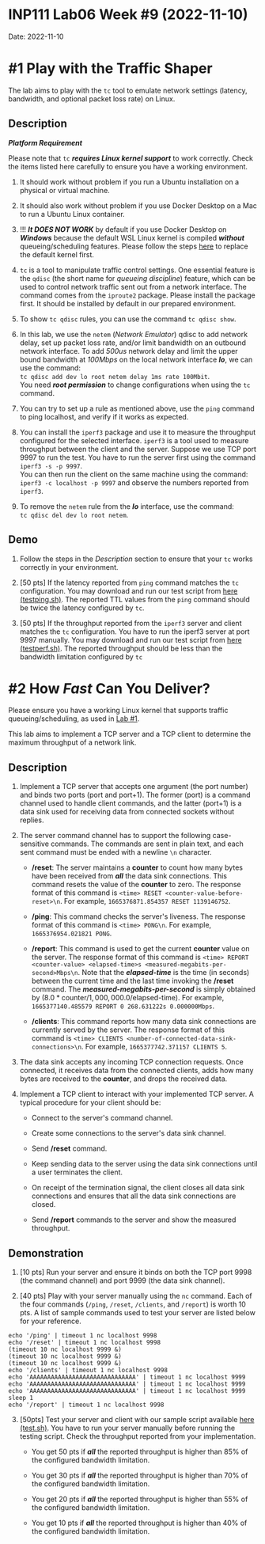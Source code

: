 # INP111 Lab06 Week #9 (2022-11-10)

Date: 2022-11-10

# #1 Play with the Traffic Shaper

The lab aims to play with the ``tc`` tool to emulate network settings (latency, bandwidth, and optional packet loss rate) on Linux.

## Description

***Platform Requirement***

Please note that ``tc`` ***requires Linux kernel support*** to work correctly. Check the items listed here carefully to ensure you have a working environment.

1. It should work without problem if you run a Ubuntu installation on a physical or virtual machine.

1. It should also work without problem if you use Docker Desktop on a Mac to run a Ubuntu Linux container.

1. !!! ***It DOES NOT WORK*** by default if you use Docker Desktop on ***Windows*** because the default WSL Linux kernel is compiled ***without*** queueing/scheduling features. Please follow the steps [here](https://md.zoolab.org/s/eHduEC62B) to replace the default kernel first.

1. ``tc`` is a tool to manipulate traffic control settings. One essential feature is the ``qdisc`` (the short name for *queueing discipline*) feature, which can be used to control network traffic sent out from a network interface. The command comes from the ``iproute2`` package. Please install the package first. It should be installed by default in our prepared environment.

1. To show ``tc qdisc`` rules, you can use the command  ``tc qdisc show``.

1. In this lab, we use the ``netem`` (*Network Emulator*) qdisc to add network delay, set up packet loss rate, and/or limit bandwidth on an outbound network interface. To add *500us* network delay and limit the upper bound bandwidth at *100Mbps* on the local network interface ***lo***, we can use the command:<br/> ``tc qdisc add dev lo root netem delay 1ms rate 100Mbit``.<br/>You need ***root permission*** to change configurations when using the ``tc`` command.

1. You can try to set up a rule as mentioned above, use the ``ping`` command to ping localhost, and verify if it works as expected.

1. You can install the ``iperf3`` package and use it to measure the throughput configured for the selected interface. ``iperf3`` is a tool used to measure throughput between the client and the server. Suppose we use TCP port 9997 to run the test. You have to run the server first using the command ``iperf3 -s -p 9997``.<br/> You can then run the client on the same machine using the command:<br/>``iperf3 -c localhost -p 9997`` and observe the numbers reported from ``iperf3``.

1. To remove the ``netem`` rule from the ***lo*** interface, use the command:<br/> ``tc qdisc del dev lo root netem``.

## Demo

1. Follow the steps in the *Description* section to ensure that your ``tc`` works correctly in your environment.

1. [50 pts] If the latency reported from ``ping`` command matches the ``tc`` configuration. You may download and run our test script from [here (testping.sh)](https://inp111.zoolab.org/lab06.1/testping.sh.txt). The reported TTL values from the ``ping`` command should be twice the latency configured by ``tc``.

1. [50 pts] If the throughput reported from the ``iperf3`` server and client matches the ``tc`` configuration. You have to run the iperf3 server at port 9997 manually. You may download and run our test script from [here (testperf.sh)](https://inp111.zoolab.org/lab06.1/testperf.sh.txt). The reported throughput should be less than the bandwidth limitation configured by ``tc``

# #2 How *Fast* Can You Deliver?

Please ensure you have a working Linux kernel that supports traffic queueing/scheduling, as used in [Lab #1](#1-Play-with-the-Traffic-Shaper).

This lab aims to implement a TCP server and a TCP client to determine the maximum throughput of a network link.

## Description

1. Implement a TCP server that accepts one argument (the port number) and binds two ports (port and port+1). The former (port) is a command channel used to handle client commands, and the latter (port+1) is a data sink used for receiving data from connected sockets without replies.

1. The server command channel has to support the following case-sensitive commands. The commands are sent in plain text, and each sent command must be ended with a newline ``\n`` character.

   * **/reset**: The server maintains a **counter** to count how many bytes have been received from ***all*** the data sink connections. This command resets the value of the **counter** to zero. The response format of this command is ``<time> RESET <counter-value-before-reset>\n``. For example, ``1665376871.854357 RESET 1139146752``.

   * **/ping**: This command checks the server's liveness. The response format of this command is ``<time> PONG\n``. For example, ``1665376954.021821 PONG``.

   * **/report**: This command is used to get the current **counter** value on the server. The response format of this command is ``<time> REPORT <counter-value> <elapsed-time>s <measured-megabits-per-second>Mbps\n``. Note that the ***elapsed-time*** is the time (in seconds) between the current time and the last time invoking the **/reset** command. The ***measured-megabits-per-second*** is simply obtained by $(8.0*\mbox{counter}/1,000,000.0/\mbox{elapsed-time})$. For example, ``1665377140.485579 REPORT 0 268.631222s 0.000000Mbps``.

   * **/clients**: This command reports how many data sink connections are currently served by the server. The response format of this command is ``<time> CLIENTS <number-of-connected-data-sink-connections>\n``. For example, ``1665377742.371157 CLIENTS 5``.

1. The data sink accepts any incoming TCP connection requests. Once connected, it receives data from the connected clients, adds how many bytes are received to the **counter**, and drops the received data.

1. Implement a TCP client to interact with your implemented TCP server. A typical procedure for your client should be: 

   * Connect to the server's command channel.

   * Create some connections to the server's data sink channel.

    * Send **/reset** command.

    * Keep sending data to the server using the data sink connections until a user terminates the client.

    * On receipt of the termination signal, the client closes all data sink connections and ensures that all the data sink connections are closed.
    
    * Send **/report** commands to the server and show the measured throughput.

## Demonstration

1. [10 pts] Run your server and ensure it binds on both the TCP port 9998 (the command channel) and port 9999 (the data sink channel).

1. [40 pts] Play with your server manually using the ``nc`` command. Each of the four commands (`/ping`, `/reset`, `/clients`, and `/report`) is worth 10 pts. A list of sample commands used to test your server are listed below for your reference.
```
echo '/ping' | timeout 1 nc localhost 9998
echo '/reset' | timeout 1 nc localhost 9998
(timeout 10 nc localhost 9999 &)
(timeout 10 nc localhost 9999 &)
(timeout 10 nc localhost 9999 &)
echo '/clients' | timeout 1 nc localhost 9998
echo 'AAAAAAAAAAAAAAAAAAAAAAAAAAAAAA' | timeout 1 nc localhost 9999
echo 'AAAAAAAAAAAAAAAAAAAAAAAAAAAAAA' | timeout 1 nc localhost 9999
echo 'AAAAAAAAAAAAAAAAAAAAAAAAAAAAAA' | timeout 1 nc localhost 9999
sleep 1
echo '/report' | timeout 1 nc localhost 9998
```

3. [50pts] Test your server and client with our sample script available [here (test.sh)](https://inp111.zoolab.org/lab06.2/test.sh.txt). You have to run your server manually before running the testing script. Check the throughput reported from your implementation.

   * You get 50 pts if ***all*** the reported throughput is higher than 85% of the configured bandwidth limitation.

   * You get 30 pts if ***all*** the reported throughput is higher than 70% of the configured bandwidth limitation.

   * You get 20 pts if ***all*** the reported throughput is higher than 55% of the configured bandwidth limitation.

   * You get 10 pts if ***all*** the reported throughput is higher than 40% of the configured bandwidth limitation.

